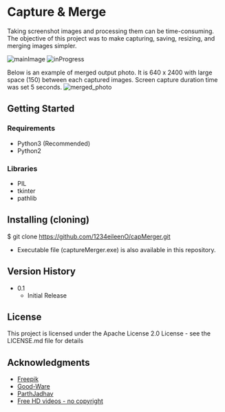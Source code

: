 # Capture & Merge
Taking screenshot images and processing them can be time-consuming. The objective of this project was to make capturing, saving, resizing, and merging images simpler.

![mainImage](https://user-images.githubusercontent.com/87738342/131792865-7de99b75-d38f-4aa7-98a9-22774cb120f3.PNG)
![inProgress](https://user-images.githubusercontent.com/87738342/131793460-e7cb5c4e-98d6-461b-bd78-5b7b3ff15e9e.PNG)

Below is an example of merged output photo. It is 640 x 2400 with large space (150) between each captured images.
Screen capture duration time was set 5 seconds.
![merged_photo](https://user-images.githubusercontent.com/87738342/131791857-97766cc1-fc7e-41ab-9077-f0740f4bcd05.png)

## Getting Started
### Requirements
* Python3 (Recommended)
* Python2

### Libraries
* PIL
* tkinter
* pathlib

## Installing (cloning)
$ git clone https://github.com/1234eileenO/capMerger.git
* Executable file (captureMerger.exe) is also available in this repository.

## Version History
* 0.1
    * Initial Release

## License
This project is licensed under the Apache License 2.0 License - see the LICENSE.md file for details

## Acknowledgments
* [Freepik](https://www.freepik.com)
* [Good-Ware](https://www.flaticon.com/authors/good-ware)
* [ParthJadhav](https://github.com/ParthJadhav/Tkinter-Designer)
* [Free HD videos - no copyright](https://www.youtube.com/channel/UCJ0BmJOn_bRKiApjc45QZ1w)

